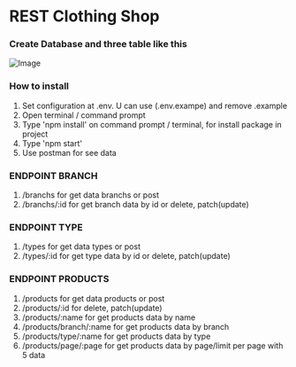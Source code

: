 # REST Clothing Shop

### Create Database and three table like this
![Image](https://i.imgur.com/dvs2olH.png)

### How to install
1. Set configuration at .env. U can use (.env.exampe) and remove .example 
2. Open terminal / command prompt
3. Type 'npm install' on command prompt / terminal, for install package in project
4. Type 'npm start'
5. Use postman for see data

### ENDPOINT BRANCH
1. /branchs for get data branchs or post
2. /branchs/:id for get branch data by id or delete, patch(update)

### ENDPOINT TYPE
1. /types for get data types or post
2. /types/:id for get type data by id or delete, patch(update)

### ENDPOINT PRODUCTS
1. /products for get data products or post
2. /products/:id for delete, patch(update)
3. /products/:name for get products data by name
4. /products/branch/:name for get products data by branch
5. /products/type/:name for get products data by type
6. /products/page/:page for get products data by page/limit per page with 5 data
